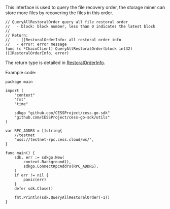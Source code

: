 This interface is used to query the file recovery order, the storage miner can store more files by recovering the files in this order.

```golang
// QueryAllRestoralOrder query all file restoral order
//   - block: block number, less than 0 indicates the latest block
//
// Return:
//   - []RestoralOrderInfo: all restoral order info
//   - error: error message
func (c *ChainClient) QueryAllRestoralOrder(block int32) ([]RestoralOrderInfo, error)
```
The return type is detailed in [RestoralOrderInfo](../chain_type.md#RestoralOrderInfo).

Example code:
```golang
package main

import (
    "context"
    "fmt"
    "time"

    sdkgo "github.com/CESSProject/cess-go-sdk"
    "github.com/CESSProject/cess-go-sdk/utils"
)

var RPC_ADDRS = []string{
    //testnet
    "wss://testnet-rpc.cess.cloud/ws/",
}

func main() {
    sdk, err := sdkgo.New(
        context.Background(),
        sdkgo.ConnectRpcAddrs(RPC_ADDRS),
    )
    if err != nil {
        panic(err)
    }
    defer sdk.Close()

    fmt.Println(sdk.QueryAllRestoralOrder(-1))
}
```